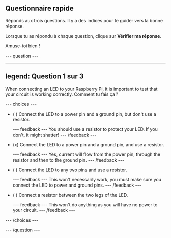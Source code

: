 ## Questionnaire rapide

Réponds aux trois questions. Il y a des indices pour te guider vers la bonne réponse.

Lorsque tu as répondu à chaque question, clique sur **Vérifier ma réponse**.

Amuse-toi bien !

--- question ---

---
legend: Question 1 sur 3
---

When connecting an LED to your Raspberry Pi, it is important to test that your circuit is working correctly. Comment tu fais ça ?

--- choices ---

- ( ) Connect the LED to a power pin and a ground pin, but don't use a resistor.

  --- feedback --- You should use a resistor to protect your LED. If you don't, it might shatter! --- /feedback ---

- (x) Connect the LED to a power pin and a ground pin, and use a resistor.

  --- feedback --- Yes, current will flow from the power pin, through the resistor and then to the ground pin. --- /feedback ---

- ( ) Connect the LED to any two pins and use a resistor.

  --- feedback --- This won't necessarily work, you must make sure you connect the LED to power and ground pins. --- /feedback ---

- ( ) Connect a resistor between the two legs of the LED.

  --- feedback --- This won't do anything as you will have no power to your circuit. --- /feedback ---

--- /choices ---

--- /question ---